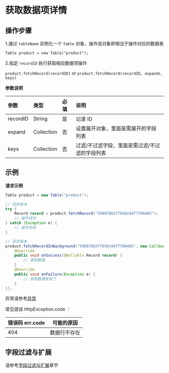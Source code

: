 # 获取数据项详情

## 操作步骤

1.通过 `tableName` 实例化一个 `Table` 对象，操作该对象即相当于操作对应的数据表

`Table product = new Table("product");`

2.指定 `recordID` 执行获取相应数据项操作

`product.fetchRecord(recordID)` or `product.fetchRecord(recordID, expands, keys)`

**参数说明**

| 参数      | 类型   | 必填 | 说明 |
| :------- | :----- | :-- | :-- |
| recordID | String              | 是  | 记录 ID |
| expand   | Collection<String>  | 否  | 设置展开对象，里面是需展开的字段列表 |
| keys     | Collection<String>  | 否  | 过滤/不过滤字段，里面是需过滤/不过滤的字段列表 |


## 示例

**请求示例**

```java
Table product = new Table("product");

// 同步版本
try {
    Record record = product.fetchRecord("59897882ff650c0477f00485");
    // 操作成功
} catch (Exception e) {
    // 操作失败
}

// 异步版本
product.fetchRecordInBackground("59897882ff650c0477f00485", new Callback<Record>() {
    @Override
    public void onSuccess(@Nullable Record record) {
        // 拿到数据
    }
    @Override
    public void onFailure(Exception e) {
        // 获取数据失败了
    }
});
```

异常请参考[异常](../error-code.md)

常见错误 HttpException.code ：

| 错误码 err.code | 可能的原因       |
|----------------|-----------------|
| 404            | 数据行不存在      |

## 字段过滤与扩展

请参考[字段过滤与扩展](./select-and-expand.md)章节
